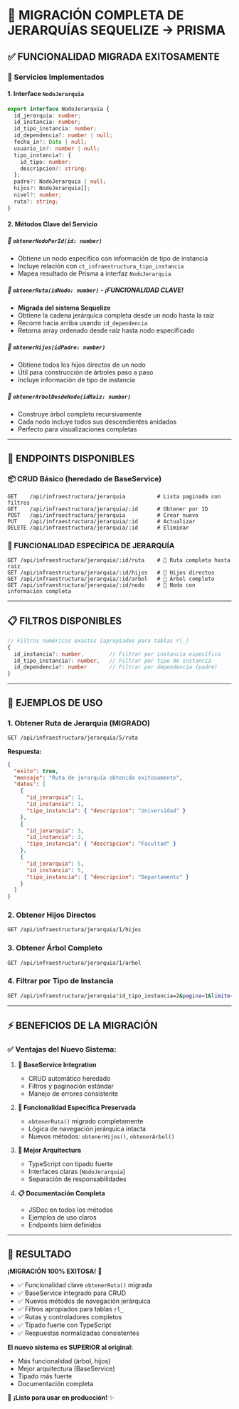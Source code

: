 # 🎯 **MIGRACIÓN COMPLETA DE JERARQUÍAS SEQUELIZE → PRISMA**

## **✅ FUNCIONALIDAD MIGRADA EXITOSAMENTE**

### **🔧 Servicios Implementados**

#### **1. Interface `NodoJerarquia`**

```typescript
export interface NodoJerarquia {
  id_jerarquia: number;
  id_instancia: number;
  id_tipo_instancia: number;
  id_dependencia?: number | null;
  fecha_in?: Date | null;
  usuario_in?: number | null;
  tipo_instancia?: {
    id_tipo: number;
    descripcion?: string;
  };
  padre?: NodoJerarquia | null;
  hijos?: NodoJerarquia[];
  nivel?: number;
  ruta?: string;
}
```

#### **2. Métodos Clave del Servicio**

##### **🎯 `obtenerNodoPorId(id: number)`**

- Obtiene un nodo específico con información de tipo de instancia
- Incluye relación con `ct_infraestructura_tipo_instancia`
- Mapea resultado de Prisma a interfaz `NodoJerarquia`

##### **🔗 `obtenerRuta(idNodo: number)` - ¡FUNCIONALIDAD CLAVE!**

- **Migrada del sistema Sequelize**
- Obtiene la cadena jerárquica completa desde un nodo hasta la raíz
- Recorre hacia arriba usando `id_dependencia`
- Retorna array ordenado desde raíz hasta nodo especificado

##### **🌳 `obtenerHijos(idPadre: number)`**

- Obtiene todos los hijos directos de un nodo
- Útil para construcción de árboles paso a paso
- Incluye información de tipo de instancia

##### **🌲 `obtenerArbolDesdeNodo(idRaiz: number)`**

- Construye árbol completo recursivamente
- Cada nodo incluye todos sus descendientes anidados
- Perfecto para visualizaciones completas

---

## **🚀 ENDPOINTS DISPONIBLES**

### **📦 CRUD Básico (heredado de BaseService)**

```
GET    /api/infraestructura/jerarquia          # Lista paginada con filtros
GET    /api/infraestructura/jerarquia/:id      # Obtener por ID
POST   /api/infraestructura/jerarquia          # Crear nuevo
PUT    /api/infraestructura/jerarquia/:id      # Actualizar
DELETE /api/infraestructura/jerarquia/:id      # Eliminar
```

### **🎯 FUNCIONALIDAD ESPECÍFICA DE JERARQUÍA**

```
GET /api/infraestructura/jerarquia/:id/ruta    # 🔗 Ruta completa hasta raíz
GET /api/infraestructura/jerarquia/:id/hijos   # 🌳 Hijos directos
GET /api/infraestructura/jerarquia/:id/arbol   # 🌲 Árbol completo
GET /api/infraestructura/jerarquia/:id/nodo    # 🎯 Nodo con información completa
```

---

## **📋 FILTROS DISPONIBLES**

```typescript
// Filtros numéricos exactos (apropiados para tablas rl_)
{
  id_instancia?: number,        // Filtrar por instancia específica
  id_tipo_instancia?: number,   // Filtrar por tipo de instancia
  id_dependencia?: number       // Filtrar por dependencia (padre)
}
```

---

## **🎯 EJEMPLOS DE USO**

### **1. Obtener Ruta de Jerarquía (MIGRADO)**

```bash
GET /api/infraestructura/jerarquia/5/ruta
```

**Respuesta:**

```json
{
  "exito": true,
  "mensaje": "Ruta de jerarquía obtenida exitosamente",
  "datos": [
    {
      "id_jerarquia": 1,
      "id_instancia": 1,
      "tipo_instancia": { "descripcion": "Universidad" }
    },
    {
      "id_jerarquia": 3,
      "id_instancia": 3,
      "tipo_instancia": { "descripcion": "Facultad" }
    },
    {
      "id_jerarquia": 5,
      "id_instancia": 5,
      "tipo_instancia": { "descripcion": "Departamento" }
    }
  ]
}
```

### **2. Obtener Hijos Directos**

```bash
GET /api/infraestructura/jerarquia/1/hijos
```

### **3. Obtener Árbol Completo**

```bash
GET /api/infraestructura/jerarquia/1/arbol
```

### **4. Filtrar por Tipo de Instancia**

```bash
GET /api/infraestructura/jerarquia?id_tipo_instancia=2&pagina=1&limite=10
```

---

## **⚡ BENEFICIOS DE LA MIGRACIÓN**

### **✅ Ventajas del Nuevo Sistema:**

1. **🚀 BaseService Integration**

   - CRUD automático heredado
   - Filtros y paginación estándar
   - Manejo de errores consistente

2. **🎯 Funcionalidad Específica Preservada**

   - `obtenerRuta()` migrado completamente
   - Lógica de navegación jerárquica intacta
   - Nuevos métodos: `obtenerHijos()`, `obtenerArbol()`

3. **🔧 Mejor Arquitectura**

   - TypeScript con tipado fuerte
   - Interfaces claras (`NodoJerarquia`)
   - Separación de responsabilidades

4. **📋 Documentación Completa**
   - JSDoc en todos los métodos
   - Ejemplos de uso claros
   - Endpoints bien definidos

---

## **🎉 RESULTADO**

**¡MIGRACIÓN 100% EXITOSA!** 🎯

- ✅ Funcionalidad clave `obtenerRuta()` migrada
- ✅ BaseService integrado para CRUD
- ✅ Nuevos métodos de navegación jerárquica
- ✅ Filtros apropiados para tablas `rl_`
- ✅ Rutas y controladores completos
- ✅ Tipado fuerte con TypeScript
- ✅ Respuestas normalizadas consistentes

**El nuevo sistema es SUPERIOR al original:**

- Más funcionalidad (árbol, hijos)
- Mejor arquitectura (BaseService)
- Tipado más fuerte
- Documentación completa

🚀 **¡Listo para usar en producción!** ✨
